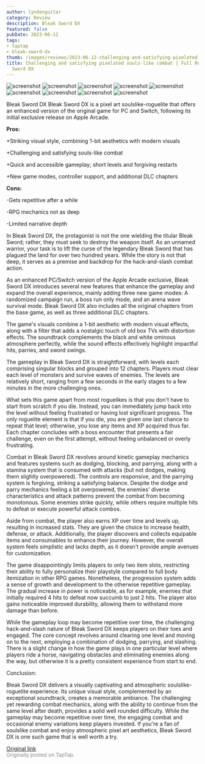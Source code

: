 ```yaml
---
author: lyndonguitar
category: Review
description: Bleak Sword DX
featured: false
pubDate: 2023-06-12
tags:
- taptap
- bleak-sword-dx
thumb: /images/reviews/2023-06-12-challenging-and-satisfying-pixelated-souls-like-combat--full-review---bleak-sword-dx-0.avif
title: Challenging and satisfying pixelated souls-like combat | Full Review - Bleak
  Sword DX
---
```


<div class="gallery">
  <img src="/images/reviews/2023-06-12-challenging-and-satisfying-pixelated-souls-like-combat--full-review---bleak-sword-dx-0.avif" alt="screenshot" />
  <img src="/images/reviews/2023-06-12-challenging-and-satisfying-pixelated-souls-like-combat--full-review---bleak-sword-dx-1.avif" alt="screenshot" />
  <img src="/images/reviews/2023-06-12-challenging-and-satisfying-pixelated-souls-like-combat--full-review---bleak-sword-dx-2.avif" alt="screenshot" />
  <img src="/images/reviews/2023-06-12-challenging-and-satisfying-pixelated-souls-like-combat--full-review---bleak-sword-dx-3.avif" alt="screenshot" />
  <img src="/images/reviews/2023-06-12-challenging-and-satisfying-pixelated-souls-like-combat--full-review---bleak-sword-dx-4.avif" alt="screenshot" />
  <img src="/images/reviews/2023-06-12-challenging-and-satisfying-pixelated-souls-like-combat--full-review---bleak-sword-dx-5.avif" alt="screenshot" />
  <img src="/images/reviews/2023-06-12-challenging-and-satisfying-pixelated-souls-like-combat--full-review---bleak-sword-dx-6.avif" alt="screenshot" />
  <img src="/images/reviews/2023-06-12-challenging-and-satisfying-pixelated-souls-like-combat--full-review---bleak-sword-dx-7.avif" alt="screenshot" />
  <img src="/images/reviews/2023-06-12-challenging-and-satisfying-pixelated-souls-like-combat--full-review---bleak-sword-dx-8.avif" alt="screenshot" />
</div>

Bleak Sword DX
Bleak Sword DX is a pixel art soulslike-roguelite that offers an enhanced version of the original game for PC and Switch, following its initial exclusive release on Apple Arcade.


**Pros:**


+Striking visual style, combining 1-bit aesthetics with modern visuals

+Challenging and satisfying souls-like combat

+Quick and accessible gameplay; short levels and forgiving restarts

+New game modes, controller support, and additional DLC chapters


**Cons:**


-Gets repetitive after a while

-RPG mechanics not as deep

-Limited narrative depth

In Bleak Sword DX, the protagonist is not the one wielding the titular Bleak Sword; rather, they must seek to destroy the weapon itself. As an unnamed warrior, your task is to lift the curse of the legendary Bleak Sword that has plagued the land for over two hundred years. While the story is not that deep, it serves as a premise and backdrop for the hack-and-slash combat action.

As an enhanced PC/Switch version of the Apple Arcade exclusive, Bleak Sword DX introduces several new features that enhance the gameplay and expand the overall experience, mainly adding three new game modes: A randomized campaign run, a boss run only mode, and an arena wave survival mode. Bleak Sword DX also includes all the original chapters from the base game, as well as three additional DLC chapters.

The game's visuals combine a 1-bit aesthetic with modern visual effects, along with a filter that adds a nostalgic touch of old box TVs with distortion effects. The soundtrack complements the black and white ominous atmosphere perfectly, while the sound effects effectively highlight impactful hits, parries, and sword swings.

The gameplay in Bleak Sword DX is straightforward, with levels each comprising singular blocks and grouped into 12 chapters. Players must clear each level of monsters and survive waves of enemies. The levels are relatively short, ranging from a few seconds in the early stages to a few minutes in the more challenging ones.

What sets this game apart from most roguelikes is that you don't have to start from scratch if you die. Instead, you can immediately jump back into the level without feeling frustrated or having lost significant progress. The only roguelite element is that if you die, you are given one last chance to repeat that level; otherwise, you lose any items and XP acquired thus far. Each chapter concludes with a boss encounter that presents a fair challenge, even on the first attempt, without feeling unbalanced or overly frustrating.

Combat in Bleak Sword DX revolves around kinetic gameplay mechanics and features systems such as dodging, blocking, and parrying, along with a stamina system that is consumed with attacks (but not dodges, making them slightly overpowered). The controls are responsive, and the parrying system is forgiving, striking a satisfying balance. Despite the dodge and parry mechanics feeling a bit overpowered, the enemies' diverse characteristics and attack patterns prevent the combat from becoming monotonous. Some enemies strike quickly, while others require multiple hits to defeat or execute powerful attack combos.

Aside from combat, the player also earns XP over time and levels up, resulting in increased stats. They are given the choice to increase health, defense, or attack. Additionally, the player discovers and collects equipable items and consumables to enhance their journey. However, the overall system feels simplistic and lacks depth, as it doesn't provide ample avenues for customization.

The game disappointingly limits players to only two item slots, restricting their ability to fully personalize their playstyle compared to full body itemization in other RPG games. Nonetheless, the progression system adds a sense of growth and development to the otherwise repetitive gameplay. The gradual increase in power is noticeable, as for example, enemies that initially required 4 hits to defeat now succumb to just 2 hits. The player also gains noticeable improved durability, allowing them to withstand more damage than before.

While the gameplay loop may become repetitive over time, the challenging hack-and-slash nature of Bleak Sword DX keeps players on their toes and engaged. The core concept revolves around clearing one level and moving on to the next, employing a combination of dodging, parrying, and slashing. There is a slight change in how the game plays in one particular level where players ride a horse, navigating obstacles and eliminating enemies along the way, but otherwise it is a pretty consistent experience from start to end.

Conclusion:

Bleak Sword DX delivers a visually captivating and atmospheric soulslike-roguelite experience. Its unique visual style, complemented by an exceptional soundtrack, creates a memorable ambiance. The challenging yet rewarding combat mechanics, along with the ability to continue from the same level after death, provides a solid well rounded difficulty. While the gameplay may become repetitive over time, the engaging combat and occasional enemy variations keep players invested. If you're a fan of soulslike combat and enjoy atmospheric pixel art aesthetics, Bleak Sword DX is one such game that is well worth a try.

[Original link](https://www.taptap.io/post/5802066)<br><span style="font-size: 0.95em; color: #888;">Originally posted on TapTap.</span>